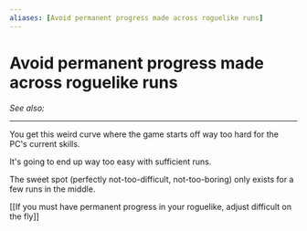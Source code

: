 ```yaml
---
aliases: [Avoid permanent progress made across roguelike runs]
---
```

# Avoid permanent progress made across roguelike runs
*See also:* 
___
You get this weird curve where the game starts off way too hard for the PC's current skills.

It's going to end up way too easy with sufficient runs.

The sweet spot (perfectly not-too-difficult, not-too-boring) only exists for a few runs in the middle.

[[If you must have permanent progress in your roguelike, adjust difficult on the fly]]
